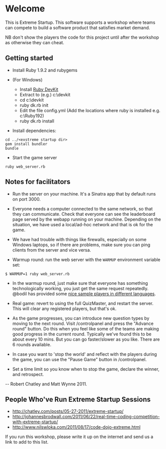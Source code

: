Welcome
=======
This is Extreme Startup. This software supports a workshop where teams can compete to build a software product that satisfies market demand.

NB don't show the players the code for this project until after the workshop as otherwise they can cheat.

Getting started
---------------
* Install Ruby 1.9.2 and rubygems
* (For Windows)
  * Install [Ruby DevKit](http://rubyinstaller.org/downloads/)
  * Extract to (e.g.) c:\devkit
  * cd c:\devkit
  * ruby dk.rb init
  * Edit the file config.yml (Add the locations where ruby is installed e.g. c:\Ruby192)
  * ruby dk.rb install

* Install dependencies:

````
cd ../<exstreme startup dir>
gem install bundler
bundle
````

* Start the game server

````
ruby web_server.rb
````

Notes for facilitators
----------------------

* Run the server on your machine. It's a Sinatra app that by default runs on port 3000.
* Everyone needs a computer connected to the same network, so that they can communicate. Check that everyone can see the leaderboard page served by the webapp running on your machine. Depending on the situation, we have used a local/ad-hoc network and that is ok for the game.
* We have had trouble with things like firewalls, especially on some Windows laptops, so if there are problems, make sure you can ping clients from the server and vice versa.

* Warmup round: run the web server with the `WARMUP` environment variable set:

````
$ WARMUP=1 ruby web_server.rb
````

* In the warmup round, just make sure that everyone has something technologically working, you just get the same request repeatedly. @bodil has provided some [nice sample players in different languages](https://github.com/steria/extreme_startup_servers).

* Real game: revert to using the full QuizMaster, and restart the server. This will clear any registered players, but that's ok.
* As the game progresses, you can introduce new question types by moving to the next round. Visit /controlpanel and press the "Advance round" button. Do this when you feel like some of the teams are making good progress in the current round. Typically we've found this to be about every 10 mins. But you can go faster/slower as you like. There are 6 rounds available.
* In case you want to 'stop the world' and reflect with the players
  during the game, you can use the "Pause Game" button in /controlpanel.
* Set a time limit so you know when to stop the game, declare the winner, and retrospect.


-- Robert Chatley and Matt Wynne 2011.

People Who've Run Extreme Startup Sessions
------------------------------------------

* http://chatley.com/posts/05-27-2011/extreme-startup/
* http://johannesbrodwall.com/2011/06/22/real-time-coding-competition-with-extreme-startup/
* http://www.nilswloka.com/2011/08/17/code-dojo-extreme.html
  
If you run this workshop, please write it up on the internet and send us a link to add to this list.
